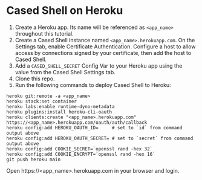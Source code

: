 # Cased Shell on Heroku

1. Create a Heroku app. Its name will be referenced as `<app_name>` throughout this tutorial.
2. Create a Cased Shell instance named `<app_name>.herokuapp.com`. On the Settings tab, enable Certificate Authentication. Configure a host to allow access by connections signed by your certificate, then add the host to Cased Shell.
3. Add a `CASED_SHELL_SECRET` Config Var to your Heroku app using the value from the Cased Shell Settings tab.
4. Clone this repo.
5. Run the following commands to deploy Cased Shell to Heroku:

```
heroku git:remote -a <app_name>
heroku stack:set container
heroku labs:enable runtime-dyno-metadata
heroku plugins:install heroku-cli-oauth
heroku clients:create "<app_name>.herokuapp.com" https://<app_name>.herokuapp.com/oauth/auth/callback
heroku config:add HEROKU_OAUTH_ID=     # set to `id` from command output above
heroku config:add HEROKU_OAUTH_SECRET= # set to `secret` from command output above
heroku config:add COOKIE_SECRET=`openssl rand -hex 32`
heroku config:add COOKIE_ENCRYPT=`openssl rand -hex 16`
git push heroku main
```

Open https://<app_name>.herokuapp.com in your browser and login.
